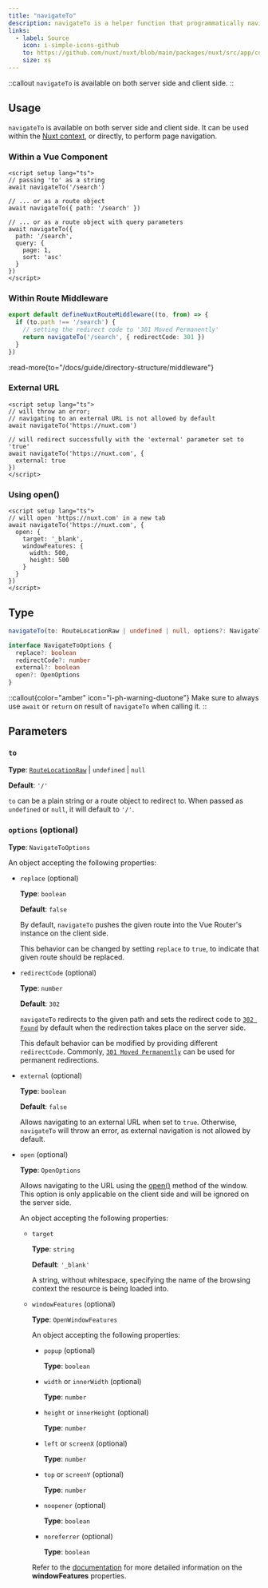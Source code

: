```yaml
---
title: "navigateTo"
description: navigateTo is a helper function that programmatically navigates users.
links:
  - label: Source
    icon: i-simple-icons-github
    to: https://github.com/nuxt/nuxt/blob/main/packages/nuxt/src/app/composables/router.ts
    size: xs
---
```


::callout
`navigateTo` is available on both server side and client side.
::

## Usage

`navigateTo` is available on both server side and client side. It can be used within the [Nuxt context](/docs/guide/going-further/nuxt-app#the-nuxt-context), or directly, to perform page navigation.
### Within a Vue Component

```vue
<script setup lang="ts">
// passing 'to' as a string
await navigateTo('/search')

// ... or as a route object
await navigateTo({ path: '/search' })

// ... or as a route object with query parameters
await navigateTo({
  path: '/search',
  query: {
    page: 1,
    sort: 'asc'
  }
})
</script>
```

### Within Route Middleware

```ts
export default defineNuxtRouteMiddleware((to, from) => {
  if (to.path !== '/search') {
    // setting the redirect code to '301 Moved Permanently'
    return navigateTo('/search', { redirectCode: 301 })
  }
})
```

:read-more{to="/docs/guide/directory-structure/middleware"}

### External URL

```vue
<script setup lang="ts">
// will throw an error;
// navigating to an external URL is not allowed by default
await navigateTo('https://nuxt.com')

// will redirect successfully with the 'external' parameter set to 'true'
await navigateTo('https://nuxt.com', {
  external: true
})
</script>
```

### Using open()

```vue
<script setup lang="ts">
// will open 'https://nuxt.com' in a new tab
await navigateTo('https://nuxt.com', {  
  open: {
    target: '_blank',
    windowFeatures: {
      width: 500,
      height: 500
    }
  }
})
</script>
```

## Type

```ts
navigateTo(to: RouteLocationRaw | undefined | null, options?: NavigateToOptions) => Promise<void | NavigationFailure> | RouteLocationRaw

interface NavigateToOptions {
  replace?: boolean
  redirectCode?: number
  external?: boolean
  open?: OpenOptions
}
```

::callout{color="amber" icon="i-ph-warning-duotone"}
Make sure to always use `await` or `return` on result of `navigateTo` when calling it.
::

## Parameters

### `to`

**Type**: [`RouteLocationRaw`](https://router.vuejs.org/api/interfaces/RouteLocation.html) | `undefined` | `null`

**Default**: `'/'`

`to` can be a plain string or a route object to redirect to. When passed as `undefined` or `null`, it will default to `'/'`.

### `options` (optional)

**Type**: `NavigateToOptions`

An object accepting the following properties:

- `replace` (optional)

  **Type**: `boolean`

  **Default**: `false`

  By default, `navigateTo` pushes the given route into the Vue Router's instance on the client side.

  This behavior can be changed by setting `replace` to `true`, to indicate that given route should be replaced.

- `redirectCode` (optional)

  **Type**: `number`

  **Default**: `302`

  `navigateTo` redirects to the given path and sets the redirect code to [`302 Found`](https://developer.mozilla.org/en-US/docs/Web/HTTP/Status/302) by default when the redirection takes place on the server side.

  This default behavior can be modified by providing different `redirectCode`. Commonly, [`301 Moved Permanently`](https://developer.mozilla.org/en-US/docs/Web/HTTP/Status/301) can be used for permanent redirections.

- `external` (optional)

  **Type**: `boolean`

  **Default**: `false`

  Allows navigating to an external URL when set to `true`. Otherwise, `navigateTo` will throw an error, as external navigation is not allowed by default.

- `open` (optional)

  **Type**: `OpenOptions`

  Allows navigating to the URL using the [open()](https://developer.mozilla.org/en-US/docs/Web/API/Window/open) method of the window. This option is only applicable on the client side and will be ignored on the server side.

  An object accepting the following properties:

  - `target`

    **Type**: `string`

    **Default**: `'_blank'`

    A string, without whitespace, specifying the name of the browsing context the resource is being loaded into.

  - `windowFeatures` (optional)

    **Type**: `OpenWindowFeatures`

    An object accepting the following properties:

    - `popup` (optional)

      **Type**: `boolean`

    - `width` or `innerWidth` (optional)

      **Type**: `number`

    - `height` or `innerHeight` (optional)

      **Type**: `number`

    - `left` or `screenX` (optional)

      **Type**: `number`

    - `top` or `screenY` (optional)

      **Type**: `number`
  
    - `noopener` (optional)

      **Type**: `boolean`

    - `noreferrer` (optional)
  
      **Type**: `boolean`

    Refer to the [documentation](https://developer.mozilla.org/en-US/docs/Web/API/Window/open) for more detailed information on the **windowFeatures** properties.
